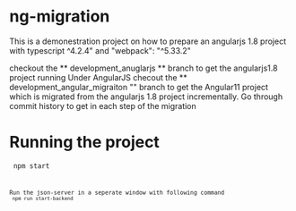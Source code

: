 # ng-migration
This is a demonestration project on how to prepare an angularjs 1.8 project with typescript ^4.2.4" and "webpack": "^5.33.2"

checkout the ** development_anuglarjs ** branch to get the angularjs1.8 project running Under AngularJS
checout the ** development_angular_migraiton "" branch to get the Angular11 project which is migrated from the angularjs 1.8 project incrementally. Go through commit history to get in each step of the migration

# Running the project

<code> npm start<code>
  
Run the json-server in a seperate window with following command
<code> npm run start-backend </code>

